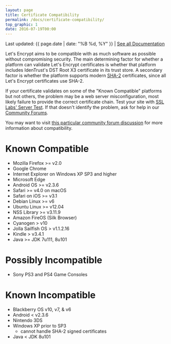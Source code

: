 ```yaml
---
layout: page
title: Certificate Compatibility
permalink: /docs/certificate-compatibility/
top_graphic: 1
date: 2016-07-19T00:00
---
```


Last updated: {{ page.date | date: "%B %d, %Y" }} \| [See all Documentation](/docs/)

Let's Encrypt aims to be compatible with as much software as possible without compromising security. The main determining factor for whether a platform can validate Let's Encrypt certificates is whether that platform includes IdenTrust's DST Root X3 certificate in its trust store. A secondary factor is whether the platform supports modern [SHA-2](https://konklone.com/post/why-google-is-hurrying-the-web-to-kill-sha-1) certificates, since all Let's Encrypt certificates use SHA-2.

If your certificate validates on some of the "Known Compatible" platforms but not others, the problem may be a web server misconfiguration, most likely failure to provide the correct certificate chain. Test your site with [SSL Labs' Server Test](https://www.ssllabs.com/ssltest/). If that doesn't identify the problem, ask for help in our [Community Forums](https://community.letsencrypt.org/).

You may want to visit [this particular community forum discussion](https://community.letsencrypt.org/t/which-browsers-and-operating-systems-support-lets-encrypt/) for more information about compatibility.

# Known Compatible

* Mozilla Firefox >= v2.0
* Google Chrome
* Internet Explorer on Windows XP SP3 and higher
* Microsoft Edge
* Android OS >= v2.3.6
* Safari >= v4.0 on macOS
* Safari on iOS >= v3.1
* Debian Linux >= v6
* Ubuntu Linux >= v12.04
* NSS Library >= v3.11.9
* Amazon FireOS (Silk Browser)
* Cyanogen > v10
* Jolla Sailfish OS > v1.1.2.16
* Kindle > v3.4.1
* Java >= JDK 7u111, 8u101

# Possibly Incompatible

* Sony PS3 and PS4 Game Consoles

# Known Incompatible

* Blackberry OS v10, v7, & v6
* Android < v2.3.6
* Nintendo 3DS
* Windows XP prior to SP3
  * cannot handle SHA-2 signed certificates
* Java < JDK 8u101
